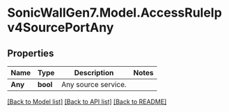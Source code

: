# SonicWallGen7.Model.AccessRuleIpv4SourcePortAny

## Properties

Name | Type | Description | Notes
------------ | ------------- | ------------- | -------------
**Any** | **bool** | Any source service. | 

[[Back to Model list]](../README.md#documentation-for-models) [[Back to API list]](../README.md#documentation-for-api-endpoints) [[Back to README]](../README.md)


